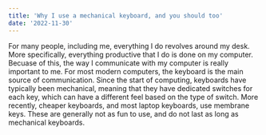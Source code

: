```yaml
---
title: 'Why I use a mechanical keyboard, and you should too'
date: '2022-11-30'
---
```


For many people, including me, everything I do revolves around my desk. More specifically, everything productive that I do is done on my computer. Becuase of this, the way I communicate with my computer is really important to me. For most modern computers, the keyboard is the main source of communication.
Since the start of computing, keyboards have typically been mechanical, meaning that they have dedicated switches for each key, which can have a different feel based on the type of switch. More recently, cheaper keyboards, and most laptop keyboards, use membrane keys. These are generally not as fun to use, and do not last as long as mechanical keyboards. 
